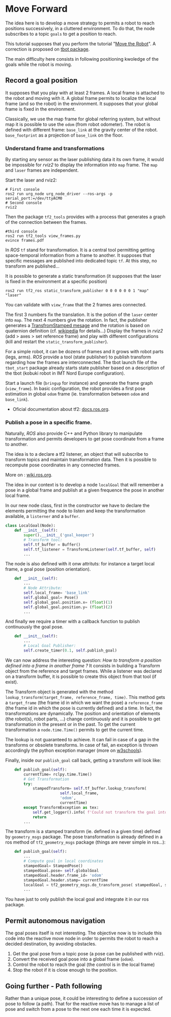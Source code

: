 # Move Forward

The idea here is to develop a move strategy to permits a robot to reach positions successively, in a cluttered environment.
To do that, the node subscribes to a topic `goals` to get a position to reach.

This tutorial supposes that you perform the tutorial "[Move the Robot](1.2-move.md)".
A correction is proposed on [tbot package](https://bitbucket.org/imt-mobisyst/mb6-tbot/src/master/tbot_pytools/tbot_pytools/reactive_move.py).

The main difficulty here consists in following positioning kwoledge of the goals while the robot is moving.

## Record a goal position

It supposes that you play with at least 2 frames.
A local frame is attached to the robot and moving with it.
A global frame permits to localize the local frame (and so the robot) in the environment.
It supposes that your global frame is fixed in the environment.

Classically, we use the map frame for global referring system, but without map it is possible to use the `odom` (from robot odometer).
The robot is defined with different frame: `base_link` at the gravity center of the robot. `base_footprint` as a projection of `base_link` on the floor.

### Understand frame and transformations

By starting any sensor as the laser publishing data it its own frame, it would be impossible for _rviz2_ to display the information into `map` frame.
The `map` and `laser` frames are independent.

Start the laser and rviz2:

```console
# First console
ros2 run urg_node urg_node_driver --ros-args -p serial_port:=/dev/ttyACM0
# Second console
rviz2
```

Then the package `tf2_tools` provides with a process that generates a graph of the connection between the frames.

```console
#third console
ros2 run tf2_tools view_frames.py
evince frames.pdf
```

In _ROS_ `tf` stand for transformation.
It is a central tool permitting getting space-temporal information from a frame to another.
It supposes that specific messages are published into dedicated topic `tf`.
At this step, no transform are published...

It is possible to generate a static transformation (it supposes that the laser is fixed in the environment at a specific position)

```console
ros2 run tf2_ros static_transform_publisher 0 0 0 0 0 0 1 "map" "laser"
```

You can validate with `view_frame` that the 2 frames ares connected.

The first 3 numbers fix the translation. It is the potion of the `laser` center into `map`. The next 4 numbers give the rotation.
In fact, the publisher generates a [TransfromStamped mesage](https://docs.ros.org/en/jade/api/geometry_msgs/html/msg/TransformStamped.html) and the rotation is based on quaternion definition (cf. [wikipedia](https://en.wikipedia.org/wiki/Quaternions_and_spatial_rotation) for details...)
Display the frames in _rviz2_ (add > axes > set reference frame) and play with different configurations (kill and restart the `static_transform_publisher`). 

For a simple robot, it can be dozens of frames and it grows with robot parts (legs, arms).
_ROS_ provide a tool (state publisher) to publish transform regarding how the frames are interconnected.
The tbot launch file of the `tbot_start` package already starts state publisher based on a description of the tbot (kobuki robot in IMT Nord Europe configuration).

Start a launch file (`bringup` for instance) and generate the frame graph (`view_frame`).
In basic configuration, the robot provides a first pose estimation in global `odom` frame (ie. transformation between `odom` and `base_link`).

- Oficial documentation about tf2: [docs.ros.org](https://docs.ros.org/en/foxy/Tutorials/Intermediate/Tf2/Tf2-Main.html).


### Publish a pose in a specific frame.

Naturally, _ROS_ also provide C++ and Python library to manipulate transformation and permits developers to get pose coordinate from a frame to another.

The idea is to a declare a tf2 listener, an object that will subscribe to transform topics and maintain transformation data.
Then it is possible to recompute pose coordinates in any connected frames.  

More on : [wiki.ros.org](http://wiki.ros.org/tf2/Tutorials/Writing%20a%20tf2%20listener%20%28Python%29).

The idea in our context is to develop a node `localGoal` that will remember a pose in a global frame and publish at a given frequence the pose in another local frame.

In our new node class, first in the constructor we have to declare the elements permitting the node to listen and keep the transformation available, a `listerner` and a `buffer`.

```python
class LocalGoal(Node):
    def __init__(self):
        super().__init__('goal_keeper')
        # Transform tool:
        self.tf_buffer = Buffer()
        self.tf_listener = TransformListener(self.tf_buffer, self)
        ...
```

The node is also defined with it onw attrituts: for instance a target local frame, a goal pose (position orientation).

```python
    def __init__(self):
        ...
        # Node Attribute:
        self.local_frame= 'base_link'
        self.global_goal= Pose()
        self.global_goal.position.x= (float)(1)
        self.global_goal.position.y= (float)(2)
        ...
```

And finally we require a timer with a callback function to publish continuously the goal pose.

```python
    def __init__(self):
        ...
        # Local Goal Publisher:
        self.create_timer(0.1, self.publish_goal)
```

We can now address the interesting question: _How to transform a position defined into a frame in another frame ?_
It consists in building a Transform object from the reference and target frames.
While a listener was declared on a transform buffer, it is possible to create this object from that tool (if exist).

The Transform object is generated with the method `lookup_transform(target_frame, reference_frame, time)`.
This method gets a `target_frame` (the frame id in which we want the pose) a `reference_frame` (the frame id in which the pose is currently defined) and a time.
In fact, the transformations are dynamically.
The position and orientation of elements (the robot(s), robot parts, ...)  change continuously and it is possible to get transformation in the present or in the past.
To get the current transformation a `node.time.Time()` permits to get the current time.

The lookup is not guaranteed to achieve.
It can fail in case of a gap in the transforms or obsolete transforms.
In case of fail, an exception is thrown accordingly the python exception manager (more on [w3schools](https://www.w3schools.com/python/python_try_except.asp)).

Finally, inside our `publish_goal` call back, getting a transform will look like: 

```python
    def publish_goal(self):
        currentTime= rclpy.time.Time()
        # Get Transformation
        try:
            stampedTransform= self.tf_buffer.lookup_transform(
                        self.local_frame,
                        'odom',
                        currentTime)
        except TransformException as tex:
            self.get_logger().info( f'Could not transform the goal into {self.local_frame}: {tex}')
            return
        ...
```

The transform is a stamped transform (ie. defined in a given time) defined by `geometry_msgs` package.
The pose transformation is already defined in a ros method of `tf2_geometry_msgs` package (things are never simple in ros...):

```python
    def publish_goal(self):
        ...
        # Compute goal in local coordinates
        stampedGoal= StampedPose()
        stampedGoal.pose= self.globalGoal
        stampedGoal.header.frame_id= 'odom'
        stampedGoal.header.stamp= currentTime
        localGoal = tf2_geometry_msgs.do_transform_pose( stampedGoal, stampedTransform )
        ...
```

You have just to only publish the local goal and integrate it in our ros package.


## Permit autonomous navigation 

The goal poses itself is not interesting.
The objective now is to include this code into the reactive move node in order to permits the robot to reach a decided destination, by avoiding obstacles.

1. Get the goal pose from a topic pose (a pose can be published with rviz).
2. Convert the received goal pose into a global frame (`odom`).
3. Control the robot to reach the goal (the control is in the local frame)
4. Stop the robot if it is close enough to the position.


## Going further - Path following

Rather than a unique pose, it could be interesting to define a succession of pose to follow (a path).
That for the reactive move has to manage a list of pose and switch from a pose to the next one each time it is expected.
